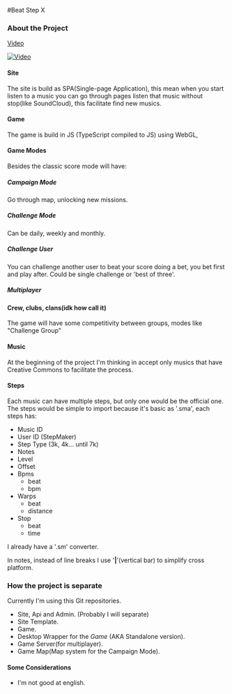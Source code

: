 #Beat Step X
### About the Project
[Video](https://www.youtube.com/watch?v=s6vm0xBc-rA)


[![Video](http://img.youtube.com/vi/s6vm0xBc-rA/0.jpg)](https://www.youtube.com/watch?v=s6vm0xBc-rA)
#### Site
The site is build as SPA(Single-page Application), this mean when you start listen to a music you can go through pages listen that music without stop(like SoundCloud), this facilitate find new musics.

#### Game
The game is build in JS (TypeScript compiled to JS) using WebGL,
#### Game Modes
Besides the classic score mode will have:

##### Campaign Mode
Go through map, unlocking new missions.

##### Challenge Mode
Can be daily, weekly and monthly.

##### Challenge User
You can challenge another user to beat your score doing a bet, you bet first and play after. Could be single challenge or 'best of three'.

##### Multiplayer



#### Crew, clubs, clans(idk how call it)
The game will have some competitivity between groups, modes like "Challenge Group"

#### Music
At the beginning of the project I'm thinking in accept only musics that have Creative Commons to facilitate the process.

#### Steps
Each music can have multiple steps, but only one would be the official one.
The steps would be simple to import because it's basic as '.sma', each steps has:
- Music ID
- User ID (StepMaker)
- Step Type (3k, 4k... until 7k)
- Notes
- Level
- Offset
- Bpms
   - beat
   - bpm
- Warps
   - beat
   - distance
- Stop
   - beat
   - time

I already have a '.sm' converter.

In notes, instead of line breaks I use '**|**'(vertical bar) to simplify cross platform.

### How the project is separate
Currently I'm using this Git repositories.
- Site, Api and Admin. (Probably I will separate)
- Site Template.
- Game.
- Desktop Wrapper for the *Game* (AKA Standalone version).
- Game Server(for multiplayer).
- Game Map(Map system for the Campaign Mode).

#### Some Considerations
- I'm not good at english.
